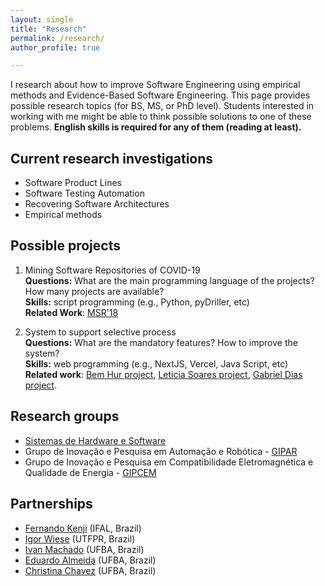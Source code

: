 ```yaml
---
layout: single
title: "Research"
permalink: /research/
author_profile: true

---
```


I research about how to improve Software Engineering using empirical methods and Evidence-Based Software Engineering. This page provides possible research topics (for BS, MS, or PhD level). Students interested in working with me might be able to think possible solutions to one of these problems. **English skills is required for any of them (reading at least).**

## Current research investigations
* Software Product Lines
* Software Testing Automation
* Recovering Software Architectures
* Empirical methods 

## Possible projects
1. Mining Software Repositories of COVID-19<br>
**Questions:** What are the main programming language of the projects? How many projects are available?<br>
**Skills:** script programming (e.g., Python, pyDriller, etc)<br>
**Related Work**: [MSR'18](http://gustavopinto.github.io/lost+found/msr2018b.pdf)

1. System to support selective process<br>
**Questions:** What are the mandatory features? How to improve the system?<br>
**Skills:** web programming (e.g., NextJS, Vercel, Java Script, etc)<br>
**Related work**: [Bem Hur project](#), [Leticia Soares project](#), [Gabriel Dias project](#).

## Research groups
* [Sistemas de Hardware e Software](http://dgp.cnpq.br/dgp/espelhogrupo/41556)
* Grupo de Inovação e Pesquisa em Automação e Robótica - [GIPAR](http://dgp.cnpq.br/dgp/espelhogrupo/460897)
* Grupo de Inovação e Pesquisa em Compatibilidade Eletromagnética e Qualidade de Energia - [GIPCEM](http://dgp.cnpq.br/dgp/espelhogrupo/598186) 

## Partnerships
* [Fernando Kenji](https://fkenjikamei.github.io/) (IFAL, Brazil)
* [Igor Wiese](http://igorwiese.com/) (UTFPR, Brazil)
* [Ivan Machado](https://sites.google.com/view/ivanmachado) (UFBA, Brazil)
* [Eduardo Almeida](https://computacao.ufba.br/pt-br/eduardo-santana-de-almeida) (UFBA, Brazil)
* [Christina Chavez](https://computacao.ufba.br/pt-br/christina-von-flach-garcia-chavez) (UFBA, Brazil)